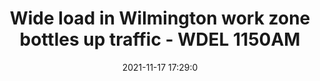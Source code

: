 ---
"title": "Wide load in Wilmington work zone bottles up traffic - WDEL 1150AM"
"date": "2021-11-17 17:29:0"
"feed_name": "GOOGLENEWSCONSTRUCTION"
"feed_website": "https://news.google.com/search?q=construction%2Bincident&hl=en-US&gl=US&ceid=US:en"
"feed_rss": "https://news.google.com/rss/search?q=construction%2Bincident&hl=en-US&gl=US&ceid=US:en"
"link": "https://www.wdel.com/news/wide-load-in-wilmington-work-zone-bottles-up-traffic/article_dabfddfe-47cb-11ec-9c14-0b16412772be.html"
"source": "{'href': 'https://www.wdel.com', 'title': 'WDEL 1150AM'}"
"file": "_posts/2021-1-1-c2a09d5d91f39a0ed503a6187b73aa50bae60150.md"
"accident": "0"
"drilling": "0"
"dead": "0"
"injured": "0"
"arrested": "0"
"place": "unknown place"
"where": "unknown site"
"causes": "unknown"
"place_uri": "unknown place"
---